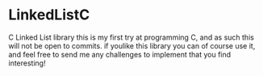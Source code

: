 # LinkedListC
C Linked List library
this is my first try at programming C, and as such this will not be open to commits. if youlike this library you can of course use it, and feel free to send me any challenges to implement that you find interesting!
